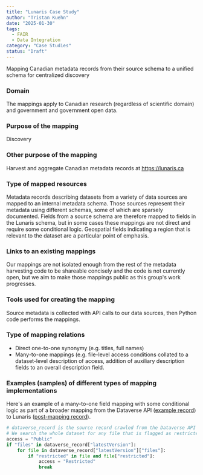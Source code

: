 ```yaml
---
title: "Lunaris Case Study"
author: "Tristan Kuehn"
date: "2025-01-30"
tags:
  - FAIR
  - Data Integration
category: "Case Studies"
status: "Draft"
---
```


Mapping Canadian metadata records from their source schema to a unified schema for centralized discovery

### Domain

The mappings apply to Canadian research (regardless of scientific domain) and government and government open data.

### Purpose of the mapping

Discovery

### Other purpose of the mapping

Harvest and aggregate Canadian metadata records at https://lunaris.ca

### Type of mapped resources

Metadata records describing datasets from a variety of data sources are mapped to an internal metadata schema. Those sources represent their metadata using different schemas, some of which are sparsely documented. Fields from a source schema are therefore mapped to fields in the Lunaris schema, but in some cases these mappings are not direct and require some conditional logic. Geospatial fields indicating a region that is relevant to the dataset are a particular point of emphasis.

### Links to an existing mappings

Our mappings are not isolated enough from the rest of the metadata harvesting code to be shareable concisely and the code is not currently open, but we aim to make those mappings public as this group's work progresses.

### Tools used for creating the mapping

Source metadata is collected with API calls to our data sources, then Python code performs the mappings.

### Type of mapping relations

- Direct one-to-one synonymy (e.g. titles, full names)
- Many-to-one mappings (e.g. file-level access conditions collated to a dataset-level description of access, addition of auxiliary description fields to an overall description field.

### Examples (samples) of different types of mapping implementations

Here's an example of a many-to-one field mapping with some conditional logic as part of a broader mapping from the Dataverse API ([example record](https://borealisdata.ca/api/datasets/export?exporter=dataverse_json&persistentId=doi%3A10.5683/SP3/NCEIJ1)) to Lunaris ([post-mapping record](https://www.lunaris.ca/catalog/96ca56a3-9b7a-52dc-8803-3876e600d9f9?locale=en)).
```python
# dataverse_record is the source record crawled from the Dataverse API
# We search the whole dataset for any file that is flagged as restricted
access = "Public"
if "files" in dataverse_record["latestVersion"]:
    for file in dataverse_record["latestVersion"]["files"]:
        if "restricted" in file and file["restricted"]:
            access = "Restricted"
            break
```
